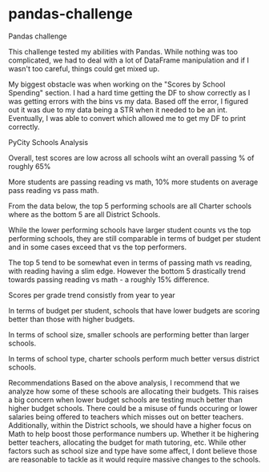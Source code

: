 # pandas-challenge
Pandas challenge

This challenge tested my abilities with Pandas. 
While nothing was too complicated, we had to deal with a lot of DataFrame manipulation and if I wasn't too careful, things could get mixed up. 

My biggest obstacle was when working on the "Scores by School Spending" section. I had a hard time getting the DF to show correctly as I was getting errors with the bins vs my data. Based off the error, I figured out it was due to my data being a STR when it needed to be an int. Eventually, I was able to convert which allowed me to get my DF to print correctly. 




PyCity Schools Analysis

Overall, test scores are low across all schools wiht an overall passing % of roughly 65%

More students are passing reading vs math, 10% more students on average pass reading vs pass math.

From the data below, the top 5 performing schools are all Charter schools where as the bottom 5 are all District Schools.

While the lower performing schools have larger student counts vs the top performing schools, they are still comparable in terms of budget per student and in some cases exceed that vs the top performers.

The top 5 tend to be somewhat even in terms of passing math vs reading, with reading having a slim edge. However the bottom 5 drastically trend towards passing reading vs math - a roughly 15% difference.

Scores per grade trend consistly from year to year

In terms of budget per student, schools that have lower budgets are scoring better than those with higher budgets.

In terms of school size, smaller schools are performing better than larger schools.

In terms of school type, charter schools perform much better versus district schools.

Recommendations
Based on the above analysis, I recommend that we analyze how some of these schools are allocating their budgets. This raises a big concern when lower budget schools are testing much better than higher budget schools. There could be a misuse of funds occuring or lower salaries being offered to teachers which misses out on better teachers.
Additionally, within the District schools, we should have a higher focus on Math to help boost those performance numbers up. Whether it be highering better teachers, allocating the budget for math tutoring, etc.
While other factors such as school size and type have some affect, I dont believe those are reasonable to tackle as it would require massive changes to the schools.
